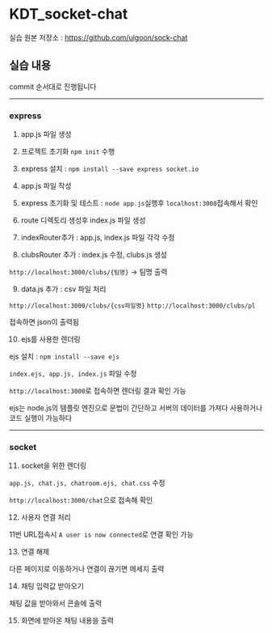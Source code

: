 # KDT_socket-chat

실습 원본 저장소 : https://github.com/ulgoon/sock-chat

## 실습 내용

commit 순서대로 진행됩니다

---

### express

1. app.js 파일 생성

2. 프로젝트 초기화 `npm init` 수행

3. express 설치 : `npm install --save express socket.io`

4. app.js 파일 작성

5. express 초기화 및 테스트 : `node app.js`실행후 `localhost:3000`접속해서 확인

6. route 디렉토리 생성후 index.js 파일 생성

7. indexRouter추가 : app.js, index.js 파일 각각 수정

8. clubsRouter 추가 : index.js 수정, clubs.js 생성

`http://localhost:3000/clubs/{팀명}` -> 팀명 출력

9. data.js 추가 : csv 파일 처리

`http://localhost:3000/clubs/{csv파일명}`
`http://localhost:3000/clubs/pl`

접속하면 json이 출력됨

10. ejs를 사용한 렌더링

ejs 설치 : `npm install --save ejs`

`index.ejs, app.js, index.js` 파일 수정

`http://localhost:3000`로 접속하면 렌더링 결과 확인 가능

ejs는 node.js의 템플릿 엔진으로 문법이 간단하고 서버의 데이터를 가져다 사용하거나 코드 실행이 가능하다

---

### socket

11. socket을 위한 렌더링

`app.js, chat.js, chatroom.ejs, chat.css` 수정

`http://localhost:3000/chat`으로 접속해 확인

12. 사용자 연결 처리

11번 URL접속시 `A user is now connected`로 연결 확인 가능

13. 연결 해제

다른 페이지로 이동하거나 연결이 끊기면 메세지 출력

14. 채팅 입력값 받아오기

채팅 값을 받아와서 콘솔에 출력

15. 화면에 받아온 채팅 내용을 출력


